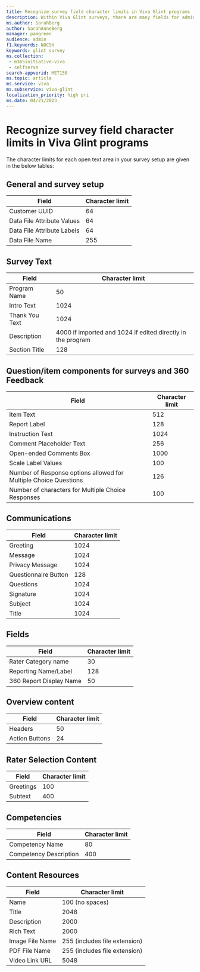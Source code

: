 ```yaml
---
title: Recognize survey field character limits in Viva Glint programs
description: Within Viva Glint surveys, there are many fields for admins to setup and customize for their organization and employees.
ms.author: SarahBerg
author: SarahAnneBerg
manager: pamgreen
audience: admin
f1.keywords: NOCSH
keywords: glint survey
ms.collection: 
 - m365initiative-viva
 - selfserve
search-appverid: MET150
ms.topic: article
ms.service: viva
ms.subservice: viva-glint
localization_priority: high pri
ms.date: 04/21/2023
---
```


# Recognize survey field character limits in Viva Glint programs

The character limits for each open text area in your survey setup are given in the below tables:

## General and survey setup

| **Field** | **Character limit** |
| --- | --- |
| Customer UUID | 64 |
| Data File Attribute Values | 64 |
| Data File Attribute Labels | 64 |
| Data File Name | 255 |

## Survey Text

| **Field** | **Character limit** |
| --- | --- |
| Program Name | 50 |
| Intro Text | 1024 |
| Thank You Text | 1024 |
| Description | 4000 if imported and 1024 if edited directly in the program |
| Section Title | 128 |

## Question/item components for surveys and 360 Feedback

| **Field** | **Character limit** |
| --- | --- |
| Item Text | 512 |
| Report Label | 128 |
| Instruction Text | 1024 |
| Comment Placeholder Text | 256 |
| Open-ended Comments Box | 1000 |
| Scale Label Values | 100 |
| Number of Response options allowed for Multiple Choice Questions | 126 |
| Number of characters for Multiple Choice Responses | 100 |

## Communications

| **Field** | **Character limit** |
| --- | --- |
| Greeting | 1024 |
| Message | 1024 |
| Privacy Message | 1024 |
| Questionnaire Button | 128 |
| Questions | 1024 |
| Signature | 1024 |
| Subject | 1024 |
| Title | 1024 |

## Fields

| **Field** | **Character limit** |
| --- | --- |
| Rater Category name | 30 |
| Reporting Name/Label | 128 |
| 360 Report Display Name | 50 |

## Overview content

| **Field** | **Character limit** |
| --- | --- |
| Headers | 50 |
| Action Buttons | 24 |

## Rater Selection Content

| **Field** | **Character limit** |
| --- | --- |
| Greetings | 100 |
| Subtext | 400 |

## Competencies

| **Field** | **Character limit** |
| --- | --- |
| Competency Name | 80 |
| Competency Description | 400 |

## Content Resources

| **Field** | **Character limit** |
| --- | --- |
| Name | 100 (no spaces) |
| Title | 2048 |
| Description | 2000 |
| Rich Text | 2000 |
| Image File Name | 255 (includes file extension) |
| PDF File Name | 255 (includes file extension) |
| Video Link URL | 5048 |